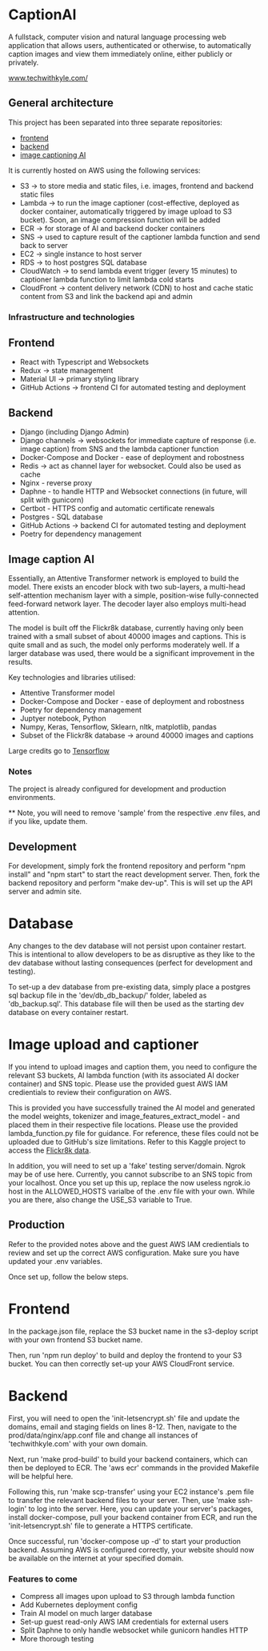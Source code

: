 # CaptionAI

A fullstack, computer vision and natural language processing web application that allows users, authenticated or otherwise, to automatically caption images and view them immediately online, either publicly or privately.

www.techwithkyle.com/

## General architecture

This project has been separated into three separate repositories:

- [frontend](https://github.com/Kyle1297/image-captioning-frontend)
- [backend](https://github.com/Kyle1297/image-captioning-backend)
- [image captioning AI](https://github.com/Kyle1297/image-captioning-ai)

It is currently hosted on AWS using the following services:

- S3 -> to store media and static files, i.e. images, frontend and backend static files
- Lambda -> to run the image captioner (cost-effective, deployed as docker container, automatically triggered by image upload to S3 bucket). Soon, an image compression function will be added
- ECR -> for storage of AI and backend docker containers
- SNS -> used to capture result of the captioner lambda function and send back to server
- EC2 -> single instance to host server
- RDS -> to host postgres SQL database
- CloudWatch -> to send lambda event trigger (every 15 minutes) to captioner lambda function to limit lambda cold starts
- CloudFront -> content delivery network (CDN) to host and cache static content from S3 and link the backend api and admin

### Infrastructure and technologies

## Frontend

- React with Typescript and Websockets
- Redux -> state management
- Material UI -> primary styling library
- GitHub Actions -> frontend CI for automated testing and deployment

## Backend

- Django (including Django Admin)
- Django channels -> websockets for immediate capture of response (i.e. image caption) from SNS and the lambda captioner function
- Docker-Compose and Docker - ease of deployment and robostness
- Redis -> act as channel layer for websocket. Could also be used as cache
- Nginx - reverse proxy
- Daphne - to handle HTTP and Websocket connections (in future, will split with gunicorn)
- Certbot - HTTPS config and automatic certificate renewals
- Postgres - SQL database
- GitHub Actions -> backend CI for automated testing and deployment
- Poetry for dependency management

## Image caption AI

Essentially, an Attentive Transformer network is employed to build the model. There exists an encoder block with two sub-layers, a multi-head self-attention mechanism layer with a simple, position-wise fully-connected feed-forward network layer. The decoder layer also employs multi-head attention.

The model is built off the Flickr8k database, currently having only been trained with a small subset of about 40000 images and captions. This is quite small and as such, the model only performs moderately well. If a larger database was used, there would be a significant improvement in the results.

Key technologies and libraries utilised:

- Attentive Transformer model
- Docker-Compose and Docker - ease of deployment and robostness
- Poetry for dependency management
- Juptyer notebook, Python
- Numpy, Keras, Tensorflow, Sklearn, nltk, matplotlib, pandas
- Subset of the Flickr8k database -> around 40000 images and captions

Large credits go to [Tensorflow](https://www.tensorflow.org/tutorials/text/image_captioning)

### Notes

The project is already configured for development and production environments.

\*\* Note, you will need to remove 'sample' from the respective .env files, and if you like, update them.

## Development

For development, simply fork the frontend repository and perform "npm install" and "npm start" to start the react development server. Then, fork the backend repository and perform "make dev-up". This is will set up the API server and admin site.

# Database

Any changes to the dev database will not persist upon container restart. This is intentional to allow developers to be as disruptive as they like to the dev database without lasting consequences (perfect for development and testing).

To set-up a dev database from pre-existing data, simply place a postgres sql backup file in the 'dev/db_db_backup/' folder, labeled as 'db_backup.sql'. This database file will then be used as the starting dev database on every container restart.

# Image upload and captioner

If you intend to upload images and caption them, you need to configure the relevant S3 buckets, AI lambda function (with its associated AI docker container) and SNS topic. Please use the provided guest AWS IAM credientials to review their configuration on AWS.

This is provided you have successfully trained the AI model and generated the model weights, tokenizer and image_features_extract_model - and placed them in their respective file locations. Please use the provided lambda_function.py file for guidance. For reference, these files could not be uploaded due to GitHub's size limitations. Refer to this Kaggle project to access the [Flickr8k data](https://www.kaggle.com/shadabhussain/automated-image-captioning-flickr8/data).

In addition, you will need to set up a 'fake' testing server/domain. Ngrok may be of use here. Currently, you cannot subscribe to an SNS topic from your localhost. Once you set up this up, replace the now useless ngrok.io host in the ALLOWED_HOSTS varialbe of the .env file with your own. While you are there, also change the USE_S3 variable to True.

## Production

Refer to the provided notes above and the guest AWS IAM credientials to review and set up the correct AWS configuration. Make sure you have updated your .env variables.

Once set up, follow the below steps.

# Frontend

In the package.json file, replace the S3 bucket name in the s3-deploy script with your own frontend S3 bucket name.

Then, run 'npm run deploy' to build and deploy the frontend to your S3 bucket. You can then correctly set-up your AWS CloudFront service.

# Backend

First, you will need to open the 'init-letsencrypt.sh' file and update the domains, email and staging fields on lines 8-12. Then, navigate to the prod/data/nginx/app.conf file and change all instances of 'techwithkyle.com' with your own domain.

Next, run 'make prod-build' to build your backend containers, which can then be deployed to ECR. The 'aws ecr' commands in the provided Makefile will be helpful here.

Following this, run 'make scp-transfer' using your EC2 instance's .pem file to transfer the relevant backend files to your server. Then, use 'make ssh-login' to log into the server. Here, you can update your server's packages, install docker-compose, pull your backend container from ECR, and run the 'init-letsencrypt.sh' file to generate a HTTPS certificate.

Once successful, run 'docker-compose up -d' to start your production backend. Assuming AWS is configured correctly, your website should now be available on the internet at your specified domain.

### Features to come

- Compress all images upon upload to S3 through lambda function
- Add Kubernetes deployment config
- Train AI model on much larger database
- Set-up guest read-only AWS IAM credentials for external users
- Split Daphne to only handle websocket while gunicorn handles HTTP
- More thorough testing
